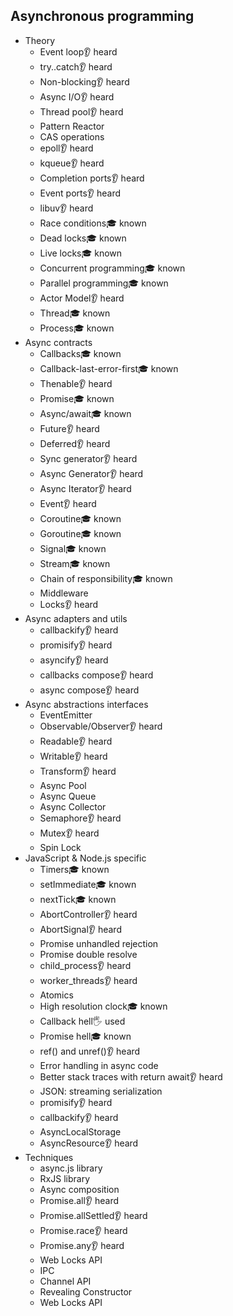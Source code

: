 ## Asynchronous programming

- Theory
  - Event loop👂 heard
  - try..catch👂 heard
  - Non-blocking👂 heard
  - Async I/O👂 heard
  - Thread pool👂 heard
  - Pattern Reactor
  - CAS operations
  - epoll👂 heard
  - kqueue👂 heard
  - Completion ports👂 heard
  - Event ports👂 heard
  - libuv👂 heard
  - Race conditions🎓 known
  - Dead locks🎓 known
  - Live locks🎓 known
  - Concurrent programming🎓 known
  - Parallel programming🎓 known
  - Actor Model👂 heard
  - Thread🎓 known
  - Process🎓 known
- Async contracts
  - Callbacks🎓 known
  - Callback-last-error-first🎓 known
  - Thenable👂 heard
  - Promise🎓 known
  - Async/await🎓 known
  - Future👂 heard
  - Deferred👂 heard
  - Sync generator👂 heard
  - Async Generator👂 heard
  - Async Iterator👂 heard
  - Event👂 heard
  - Coroutine🎓 known
  - Goroutine🎓 known
  - Signal🎓 known
  - Stream🎓 known
  - Chain of responsibility🎓 known
  - Middleware
  - Locks👂 heard
- Async adapters and utils
  - callbackify👂 heard
  - promisify👂 heard
  - asyncify👂 heard
  - callbacks compose👂 heard
  - async compose👂 heard
- Async abstractions interfaces
  - EventEmitter
  - Observable/Observer👂 heard
  - Readable👂 heard
  - Writable👂 heard
  - Transform👂 heard
  - Async Pool
  - Async Queue
  - Async Collector
  - Semaphore👂 heard
  - Mutex👂 heard
  - Spin Lock
- JavaScript & Node.js specific
  - Timers🎓 known
  - setImmediate🎓 known
  - nextTick🎓 known
  - AbortController👂 heard
  - AbortSignal👂 heard
  - Promise unhandled rejection
  - Promise double resolve
  - child_process👂 heard
  - worker_threads👂 heard
  - Atomics
  - High resolution clock🎓 known
  - Callback hell🖐️ used
  - Promise hell🎓 known
  - ref() and unref()👂 heard
  - Error handling in async code
  - Better stack traces with return await👂 heard
  - JSON: streaming serialization
  - promisify👂 heard
  - callbackify👂 heard
  - AsyncLocalStorage
  - AsyncResource👂 heard
- Techniques
  - async.js library
  - RxJS library
  - Async composition
  - Promise.all👂 heard
  - Promise.allSettled👂 heard
  - Promise.race👂 heard
  - Promise.any👂 heard
  - Web Locks API
  - IPC
  - Channel API
  - Revealing Constructor
  - Web Locks API
